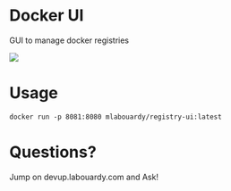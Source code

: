 # Docker UI
GUI to manage docker registries

<img src="https://dsoprea.files.wordpress.com/2014/10/screen-shot-2014-10-12-at-2-36-19-pm.png"/>


# Usage

```
docker run -p 8081:8080 mlabouardy/registry-ui:latest
```

# Questions?

Jump on devup.labouardy.com and Ask!
